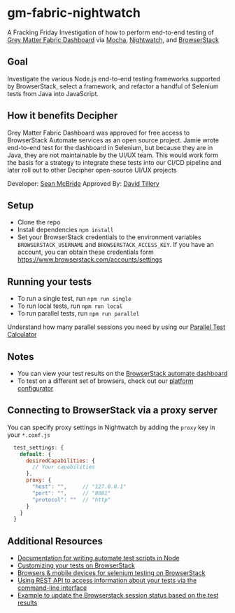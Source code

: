 # gm-fabric-nightwatch
A Fracking Friday Investigation of how to perform end-to-end testing of [Grey Matter Fabric Dashboard](https://github.com/DecipherNow/gm-fabric-dashboard) via [Mocha](https://mochajs.org/), [Nightwatch](http://nightwatchjs.org/), and [BrowserStack](https://www.browserstack.com/)

## Goal

Investigate the various Node.js end-to-end testing frameworks supported by BrowserStack, select a framework, and refactor a handful of Selenium tests from Java into JavaScript.

## How it benefits Decipher
Grey Matter Fabric Dashboard was approved for free access to BrowserStack Automate services as an open source project. Jamie wrote end-to-end test for the dashboard in Selenium, but because they are in Java, they are not maintainable by the UI/UX team. This would work form the basis for a strategy to integrate these tests into our CI/CD pipeline and later roll out to other Decipher open-source UI/UX projects

Developer: [Sean McBride](https://github.com/spmcbride1201)
Approved By: [David Tillery](https://github.com/tilleryd)

## Setup
* Clone the repo
* Install dependencies `npm install`
* Set your BrowserStack credentials to the environment variables `BROWSERSTACK_USERNAME` and `BROWSERSTACK_ACCESS_KEY`. If you have an account, you can obtain these credentials form https://www.browserstack.com/accounts/settings

## Running your tests
- To run a single test, run `npm run single`
- To run local tests, run `npm run local`
- To run parallel tests, run `npm run parallel`

 Understand how many parallel sessions you need by using our [Parallel Test Calculator](https://www.browserstack.com/automate/parallel-calculator?ref=github)

## Notes
* You can view your test results on the [BrowserStack automate dashboard](https://www.browserstack.com/automate)
* To test on a different set of browsers, check out our [platform configurator](https://www.browserstack.com/automate/node#setting-os-and-browser)

## Connecting to BrowserStack via a proxy server
You can specify proxy settings in Nightwatch by adding the `proxy` key in your `*.conf.js` 

```javascript
  test_settings: {
    default: {
      desiredCapabilities: {
        // Your capabilities
      },
      proxy: {
        "host": "",     // "127.0.0.1"
        "port": "",     // "8081"
        "protocol": ""  // "http"
      }
    }
  }
```
  
## Additional Resources
* [Documentation for writing automate test scripts in Node](https://www.browserstack.com/automate/node)
* [Customizing your tests on BrowserStack](https://www.browserstack.com/automate/capabilities)
* [Browsers & mobile devices for selenium testing on BrowserStack](https://www.browserstack.com/list-of-browsers-and-platforms?product=automate)
* [Using REST API to access information about your tests via the command-line interface](https://www.browserstack.com/automate/rest-api)
* [Example to update the Browserstack session status based on the test results](https://github.com/blueimp/nightwatch-browserstack)
